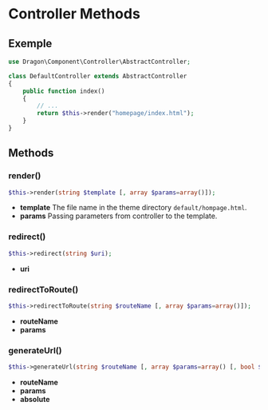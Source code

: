 # Controller Methods

## Exemple

```php
use Dragon\Component\Controller\AbstractController;

class DefaultController extends AbstractController
{
    public function index()
    {
        // ...
        return $this->render("homepage/index.html");
    }
}
```

## Methods

### render()

```php
$this->render(string $template [, array $params=array()]);
```

- **template** The file name in the theme directory `default/hompage.html`.
- **params** Passing parameters from controller to the template.

### redirect()

```php
$this->redirect(string $uri);
```

- **uri**

### redirectToRoute()

```php
$this->redirectToRoute(string $routeName [, array $params=array()]);
```

- **routeName**
- **params**

### generateUrl()

```php
$this->generateUrl(string $routeName [, array $params=array() [, bool $absolute=false]]);
```

- **routeName**
- **params**
- **absolute**
